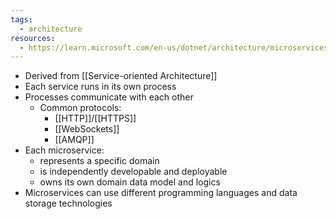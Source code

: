 ```yaml
---
tags:
  - architecture
resources:
  - https://learn.microsoft.com/en-us/dotnet/architecture/microservices/architect-microservice-container-applications/microservices-architecture
---
```

- Derived from [[Service-oriented Architecture]]
- Each service runs in its own process
- Processes communicate with each other
	- Common protocols:
		- [[HTTP]]/[[HTTPS]]
		- [[WebSockets]]
		- [[AMQP]]
- Each microservice:
	- represents a specific domain
	- is independently developable and deployable
	- owns its own domain data model and logics
- Microservices can use different programming languages and data storage technologies